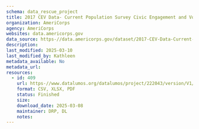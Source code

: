 ```yaml
---
schema: data_rescue_project 
title: 2017 CEV Data- Current Population Survey Civic Engagement and Volunteering Supplement
organization: AmeriCorps
agency: AmeriCorps
websites: data.americorps.gov
data_source: https-//data.americorps.gov/dataset/2017-CEV-Data-Current-Population-Survey-Civic-Enga/twy4-5nxu
description: 
last_modified: 2025-03-10
last_modified_by: Kathleen
metadata_available: No
metadata_url: 
resources:
  - id: 409
    url: https-//www.datalumos.org/datalumos/project/222043/version/V1/view
    format: CSV, XLSX, PDF
    status: Finished
    size: 
    download_date: 2025-03-08
    maintainer: DRP, DL
    notes: 
---
```

